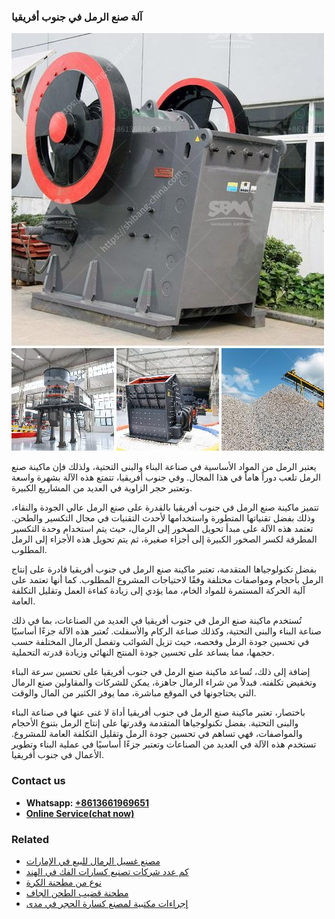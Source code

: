 <h3>آلة صنع الرمل في جنوب أفريقيا</h3><img src='1701746297.jpg' alt=''><p>يعتبر الرمل من المواد الأساسية في صناعة البناء والبنى التحتية، ولذلك فإن ماكينة صنع الرمل تلعب دوراً هاماً في هذا المجال. وفي جنوب أفريقيا، تتمتع هذه الآلة بشهرة واسعة وتعتبر حجر الزاوية في العديد من المشاريع الكبيرة.</p><p>تتميز ماكينة صنع الرمل في جنوب أفريقيا بالقدرة على صنع الرمل عالي الجودة والنقاء، وذلك بفضل تقنياتها المتطورة واستخدامها لأحدث التقنيات في مجال التكسير والطحن. تعتمد هذه الآلة على مبدأ تحويل الصخور إلى الرمال، حيث يتم استخدام وحدة التكسير المطرقة لكسر الصخور الكبيرة إلى أجزاء صغيرة، ثم يتم تحويل هذه الأجزاء إلى الرمل المطلوب.</p><p>بفضل تكنولوجياها المتقدمة، تعتبر ماكينة صنع الرمل في جنوب أفريقيا قادرة على إنتاج الرمل بأحجام ومواصفات مختلفة وفقًا لاحتياجات المشروع المطلوب. كما أنها تعتمد على آلية الحركة المستمرة للمواد الخام، مما يؤدي إلى زيادة كفاءة العمل وتقليل التكلفة العامة.</p><p>تُستخدم ماكينة صنع الرمل في جنوب أفريقيا في العديد من الصناعات، بما في ذلك صناعة البناء والبنى التحتية، وكذلك صناعة الركام والأسفلت. تُعتبر هذه الآلة جزءًا أساسيًا في تحسين جودة الرمل وفحصه، حيث تزيل الشوائب وتفصل الرمال المختلفة حسب حجمها، مما يساعد على تحسين جودة المنتج النهائي وزيادة قدرته التحملية.</p><p>إضافة إلى ذلك، تُساعد ماكينة صنع الرمل في جنوب أفريقيا على تحسين سرعة البناء وتخفيض تكلفته. فبدلاً من شراء الرمال جاهزة، يمكن للشركات والمقاولين صنع الرمال التي يحتاجونها في الموقع مباشرة، مما يوفر الكثير من المال والوقت.</p><p>باختصار، تعتبر ماكينة صنع الرمل في جنوب أفريقيا أداة لا غنى عنها في صناعة البناء والبنى التحتية. بفضل تكنولوجياها المتقدمة وقدرتها على إنتاج الرمل بتنوع الأحجام والمواصفات، فهي تساهم في تحسين جودة الرمل وتقليل التكلفة العامة للمشروع. تستخدم هذه الآلة في العديد من الصناعات وتعتبر جزءًا أساسيًا في عملية البناء وتطوير الأعمال في جنوب أفريقيا.</p><h3>Contact us</h3><ul><li><strong>Whatsapp:&nbsp;<a href="https://wa.me/8613661969651">+8613661969651</a></strong></li><li><a href="https://swt.shibang-china.com/?git&amp;zhl&amp;آلة صنع الرمل في جنوب أفريقيا"><strong>Online Service(chat now)</strong></a></li></ul><h3>Related</h3><ul><li><a href='مصنع غسيل الرمال للبيع في الإمارات.md'>مصنع غسيل الرمال للبيع في الإمارات</a></li><li><a href='كم عدد شركات تصنيع كسارات الفك في الهند.md'>كم عدد شركات تصنيع كسارات الفك في الهند</a></li><li><a href='نوع من مطحنة الكرة.md'>نوع من مطحنة الكرة</a></li><li><a href='مطحنة قضيب الطحن الجاف.md'>مطحنة قضيب الطحن الجاف</a></li><li><a href='إجراءات مكتبية لمصنع كسارة الحجر في مدى.md'>إجراءات مكتبية لمصنع كسارة الحجر في مدى</a></li></ul>